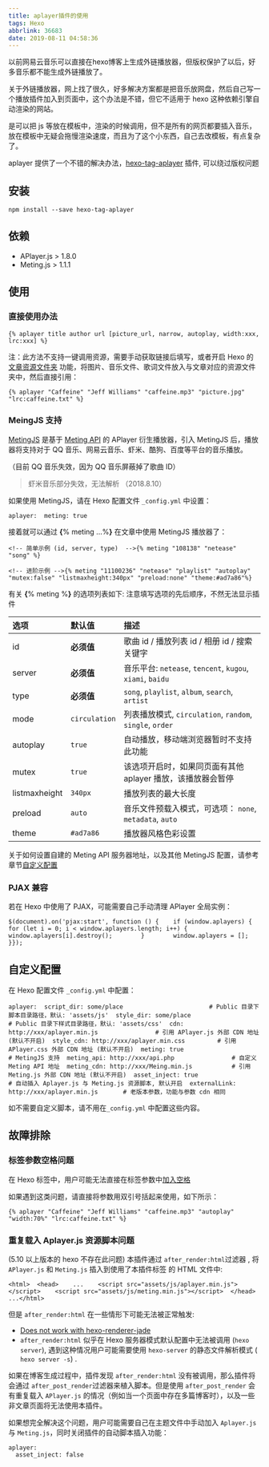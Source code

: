 ```yaml
---
title: aplayer插件的使用
tags: Hexo
abbrlink: 36683
date: 2019-08-11 04:58:36
---
```


以前网易云音乐可以直接在hexo博客上生成外链播放器，但版权保护了以后，好多音乐都不能生成外链播放了。

关于外链播放器，网上找了很久，好多解决方案都是把音乐放网盘，然后自己写一个播放插件加入到页面中，这个办法是不错，但它不适用于 hexo 这种依赖引擎自动渲染的网站。

是可以把 js 等放在模板中，渲染的时候调用，但不是所有的网页都要插入音乐，放在模板中无疑会拖慢渲染速度，而且为了这个小东西，自己去改模板，有点复杂了。

aplayer 提供了一个不错的解决办法，[hexo-tag-aplayer](https://github.com/MoePlayer/hexo-tag-aplayer) 插件, 可以绕过版权问题
<!-- more -->

## 安装

```
npm install --save hexo-tag-aplayer
```

## 依赖

- APlayer.js > 1.8.0
- Meting.js > 1.1.1

## 使用

### 直接使用办法

```
{% aplayer title author url [picture_url, narrow, autoplay, width:xxx, lrc:xxx] %}
```

注：此方法不支持一键调用资源，需要手动获取链接后填写，或者开启 Hexo 的 [文章资源文件夹](https://hexo.io/zh-cn/docs/asset-folders.html#文章资源文件夹) 功能，将图片、音乐文件、歌词文件放入与文章对应的资源文件夹中，然后直接引用：

```
{% aplayer "Caffeine" "Jeff Williams" "caffeine.mp3" "picture.jpg" "lrc:caffeine.txt" %}
```

### MeingJS 支持

[MetingJS](https://github.com/metowolf/MetingJS) 是基于 [Meting API](https://github.com/metowolf/Meting) 的 APlayer 衍生播放器，引入 MetingJS 后，播放器将支持对于 QQ 音乐、网易云音乐、虾米、酷狗、百度等平台的音乐播放。

（目前 QQ 音乐失效，因为 QQ 音乐屏蔽掉了歌曲 ID）

> 虾米音乐部分失效，无法解析 （2018.8.10）

如果使用 MetingJS，请在 Hexo 配置文件 `_config.yml` 中设置：

```
aplayer:  meting: true
```

接着就可以通过 **{**% meting …%**}** 在文章中使用 MetingJS 播放器了：

```
<!-- 简单示例 (id, server, type)  -->{% meting "108138" "netease" "song" %}
```

```
<!-- 进阶示例 -->{% meting "11100236" "netease" "playlist" "autoplay" "mutex:false" "listmaxheight:340px" "preload:none" "theme:#ad7a86"%}
```


有关 **{**% meting %**}** 的选项列表如下:
注意填写选项的先后顺序，不然无法显示插件

| 选项          | 默认值        | 描述                                                        |
| :------------ | :------------ | :---------------------------------------------------------- |
| id            | **必须值**    | 歌曲 id / 播放列表 id / 相册 id / 搜索关键字                |
| server        | **必须值**    | 音乐平台: `netease`, `tencent`, `kugou`, `xiami`, `baidu`   |
| type          | **必须值**    | `song`, `playlist`, `album`, `search`, `artist`             |
| mode          | `circulation` | 列表播放模式, `circulation`, `random`, `single`, `order`    |
| autoplay      | `true`        | 自动播放，移动端浏览器暂时不支持此功能                      |
| mutex         | `true`        | 该选项开启时，如果同页面有其他 aplayer 播放，该播放器会暂停 |
| listmaxheight | `340px`       | 播放列表的最大长度                                          |
| preload       | `auto`        | 音乐文件预载入模式，可选项： `none`, `metadata`, `auto`     |
| theme         | `#ad7a86`     | 播放器风格色彩设置                                          |

关于如何设置自建的 Meting API 服务器地址，以及其他 MetingJS 配置，请参考章节[自定义配置](https://www.singlelovely.cn/post/a84d1ef1.html#自定义配置30-新功能)

### PJAX 兼容

若在 Hexo 中使用了 PJAX，可能需要自己手动清理 APlayer 全局实例：

```
$(document).on('pjax:start', function () {    if (window.aplayers) {        for (let i = 0; i < window.aplayers.length; i++) {            window.aplayers[i].destroy();        }        window.aplayers = [];    }});
```

## 自定义配置

在 Hexo 配置文件 `_config.yml` 中配置：

```
aplayer:  script_dir: some/place                        # Public 目录下脚本目录路径，默认: 'assets/js'  style_dir: some/place                         # Public 目录下样式目录路径，默认: 'assets/css'  cdn: http://xxx/aplayer.min.js                # 引用 APlayer.js 外部 CDN 地址 (默认不开启)  style_cdn: http://xxx/aplayer.min.css         # 引用 APlayer.css 外部 CDN 地址 (默认不开启)  meting: true                                  # MetingJS 支持  meting_api: http://xxx/api.php                # 自定义 Meting API 地址  meting_cdn: http://xxx/Meing.min.js           # 引用 Meting.js 外部 CDN 地址 (默认不开启)  asset_inject: true                            # 自动插入 Aplayer.js 与 Meting.js 资源脚本, 默认开启  externalLink: http://xxx/aplayer.min.js       # 老版本参数，功能与参数 cdn 相同
```

如不需要自定义脚本，请不用在`_config.yml` 中配置这些内容。

## 故障排除

### 标签参数空格问题

在 Hexo 标签中，用户可能无法直接在标签参数中[加入空格](https://github.com/hexojs/hexo/issues/1455)

如果遇到这类问题，请直接将参数用双引号括起来使用，如下所示：

```
{% aplayer "Caffeine" "Jeff Williams" "caffeine.mp3" "autoplay" "width:70%" "lrc:caffeine.txt" %}
```

### 重复载入 Aplayer.js 资源脚本问题

(5.10 以上版本的 hexo 不存在此问题)
本插件通过 `after_render:html`过滤器 , 将 `APlayer.js` 和 `Meting.js` 插入到使用了本插件标签 的 HTML 文件中:

```
<html>  <head>    ...    <script src="assets/js/aplayer.min.js"></script>    <script src="assets/js/meting.min.js"></script>  </head>  ...</html>
```

但是 `after_render:html` 在一些情形下可能无法被正常触发:

- [Does not work with hexo-renderer-jade](https://github.com/hexojs/hexo-inject/issues/1)
- `after_render:html` 似乎在 Hexo 服务器模式默认配置中无法被调用 (`hexo server`), 遇到这种情况用户可能需要使用 `hexo-server` 的静态文件解析模式 ( `hexo server -s`) .

如果在博客生成过程中，插件发现 `after_render:html` 没有被调用，那么插件将会通过 `after_post_render`过滤器来植入脚本。但是使用 `after_post_render` 会有重复载入 `APlayer.js` 的情况（例如当一个页面中存在多篇博客时），以及一些非文章页面将无法使用本插件。

如果想完全解决这个问题，用户可能需要自己在主题文件中手动加入 `Aplayer.js` 与 `Meting.js`，同时关闭插件的自动脚本插入功能：

```
aplayer:  
  asset_inject: false
```

